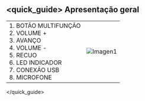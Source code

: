 ## <quick_guide> Apresentação geral

|  |  |
|:-------|:-------|
|1.	BOTÃO MULTIFUNÇÃO  <br> 2.	VOLUME + <br> 3.	AVANÇO <br> 4.	VOLUME -<br> 5.	RECUO<br> 6.	LED INDICADOR<br> 7.	CONEXÃO USB <br> 8.	MICROFONE|![Imagen1](http://static.energysistem.com/images/manuals/39930/52e7dcfe953ce.jpg)|
</quick_guide>

